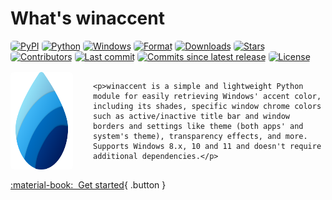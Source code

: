 # What's winaccent

<style>
    img {
        border-radius: 5px;
    }

    a.md-nav__link[href$="/winaccent/"] {
        color: var(--md-typeset-a-color) !important;
        font-weight: 700;
    }

    .description {
        margin-top: 16px;
        margin-bottom: 16px;
    }

    @media (max-width: 550px) {
        .description img {
            display: none;
        }
    }
</style>

[![PyPI](https://img.shields.io/pypi/v/winaccent?style=flat-square)](https://pypi.org/project/winaccent/)
[![Python](https://img.shields.io/badge/python-3.6+-blue?style=flat-square)]()
[![Windows](https://img.shields.io/badge/windows-8.0+-blue?style=flat-square)]()
[![Format](https://img.shields.io/pypi/format/winaccent?style=flat-square)](https://pypi.org/project/winaccent/)
[![Downloads](https://img.shields.io/pepy/dt/winaccent?style=flat-square)](https://pypi.org/project/winaccent/)
[![Stars](https://img.shields.io/github/stars/Valer100/winaccent?color=yellow&style=flat-square)](https://github.com/Valer100/winaccent/stargazers)
[![Contributors](https://img.shields.io/github/contributors/Valer100/winaccent?style=flat-square)](https://github.com/Valer100/winaccent/graphs/contributors)
[![Last commit](https://img.shields.io/github/last-commit/Valer100/winaccent?style=flat-square)](https://github.com/Valer100/winaccent/commits/main)
[![Commits since latest release](https://img.shields.io/github/commits-since/Valer100/winaccent/latest?style=flat-square)](https://github.com/Valer100/winaccent/commits/main)
[![License](https://img.shields.io/github/license/Valer100/winaccent?style=flat-square)](https://github.com/Valer100/winaccent/blob/main/LICENSE)

<div class="description" style="display: flex; flex-direction: row; column-gap: 32px; row-gap: 16px;">
    <img class="no-lightbox" style="flex-shrink: 0;" src="icon.svg" alt="winaccent logo" width=100/>

    <p>winaccent is a simple and lightweight Python module for easily retrieving Windows' accent color, including its shades, specific window chrome colors such as active/inactive title bar and window borders and settings like theme (both apps' and system's theme), transparency effects, and more. Supports Windows 8.x, 10 and 11 and doesn't require additional dependencies.</p>
</div>

[:material-book:&nbsp;&nbsp;Get started](about/requirements.md){ .button }
